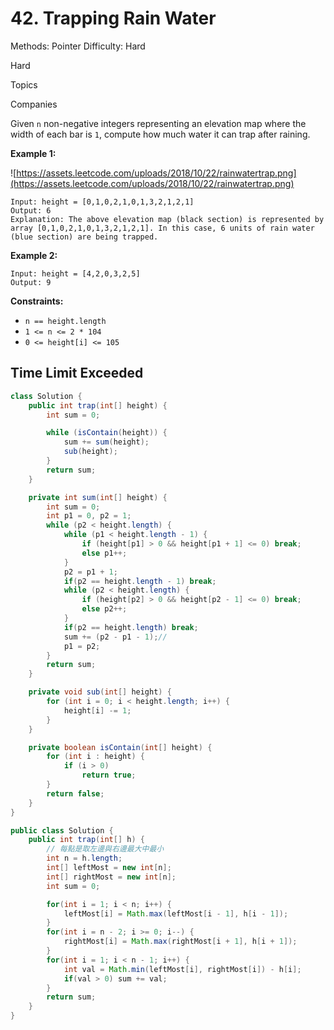 # 42. Trapping Rain Water

Methods: Pointer
Difficulty: Hard

Hard

Topics

Companies

Given `n` non-negative integers representing an elevation map where the width of each bar is `1`, compute how much water it can trap after raining.

**Example 1:**

![https://assets.leetcode.com/uploads/2018/10/22/rainwatertrap.png](https://assets.leetcode.com/uploads/2018/10/22/rainwatertrap.png)

```
Input: height = [0,1,0,2,1,0,1,3,2,1,2,1]
Output: 6
Explanation: The above elevation map (black section) is represented by array [0,1,0,2,1,0,1,3,2,1,2,1]. In this case, 6 units of rain water (blue section) are being trapped.

```

**Example 2:**

```
Input: height = [4,2,0,3,2,5]
Output: 9

```

**Constraints:**

- `n == height.length`
- `1 <= n <= 2 * 104`
- `0 <= height[i] <= 105`

## **Time Limit Exceeded**

```java
class Solution {
    public int trap(int[] height) {
        int sum = 0;

        while (isContain(height)) {
            sum += sum(height);
            sub(height);  
        }
        return sum;
    }

    private int sum(int[] height) {
        int sum = 0;
        int p1 = 0, p2 = 1;
        while (p2 < height.length) {
            while (p1 < height.length - 1) {
                if (height[p1] > 0 && height[p1 + 1] <= 0) break;
                else p1++;
            }
            p2 = p1 + 1;
            if(p2 == height.length - 1) break;
            while (p2 < height.length) {
                if (height[p2] > 0 && height[p2 - 1] <= 0) break;
                else p2++;
            }
            if(p2 == height.length) break;
            sum += (p2 - p1 - 1);//
            p1 = p2;
        }
        return sum;
    }

    private void sub(int[] height) {
        for (int i = 0; i < height.length; i++) {
            height[i] -= 1;
        }
    }

    private boolean isContain(int[] height) {
        for (int i : height) {
            if (i > 0)
                return true;
        }
        return false;
    }
}
```

```java
public class Solution {
    public int trap(int[] h) {
        // 每點是取左邊與右邊最大中最小
        int n = h.length;
        int[] leftMost = new int[n];
        int[] rightMost = new int[n];
        int sum = 0;

        for(int i = 1; i < n; i++) {
            leftMost[i] = Math.max(leftMost[i - 1], h[i - 1]);
        }
        for(int i = n - 2; i >= 0; i--) {
            rightMost[i] = Math.max(rightMost[i + 1], h[i + 1]);
        }
        for(int i = 1; i < n - 1; i++) {
            int val = Math.min(leftMost[i], rightMost[i]) - h[i];
            if(val > 0) sum += val;
        }
        return sum;
    }
}
```